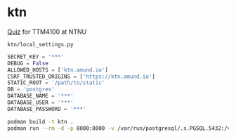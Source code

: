# ktn

[Quiz](https://ktn.amund.io/) for TTM4100 at NTNU

`ktn/local_settings.py`

```python
SECRET_KEY = '***'
DEBUG = False
ALLOWED_HOSTS = ['ktn.amund.io']
CSRF_TRUSTED_ORIGINS = ['https://ktn.amund.io']
STATIC_ROOT = '/path/to/static'
DB = 'postgres'
DATABASE_NAME = '***'
DATABASE_USER = '***'
DATABASE_PASSWORD = '***'
```

```bash
podman build -t ktn .
podman run --rm -d -p 8000:8000 -v /var/run/postgresql/.s.PGSQL.5432:/var/run/postgresql/.s.PGSQL.5432 --name ktn ktn
```
